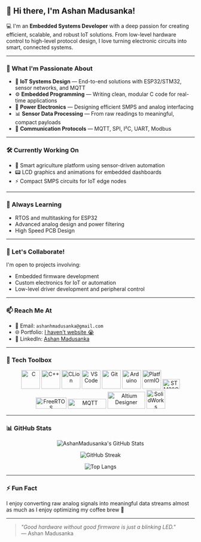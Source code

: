 ## 👋 Hi there, I'm Ashan Madusanka!

💻 I'm an **Embedded Systems Developer** with a deep passion for creating efficient, scalable, and robust IoT solutions. From low-level hardware control to high-level protocol design, I love turning electronic circuits into smart, connected systems.

---

### 🚀 What I'm Passionate About

- 🧠 **IoT Systems Design** — End-to-end solutions with ESP32/STM32, sensor networks, and MQTT
- ⚙️ **Embedded Programming** — Writing clean, modular C code for real-time applications
- 🔌 **Power Electronics** — Designing efficient SMPS and analog interfacing
- 📊 **Sensor Data Processing** — From raw readings to meaningful, compact payloads
- 📡 **Communication Protocols** — MQTT, SPI, I²C, UART, Modbus

---

### 🛠️ Currently Working On

- 🌿 Smart agriculture platform using sensor-driven automation
- 📟 LCD graphics and animations for embedded dashboards
- ⚡ Compact SMPS circuits for IoT edge nodes

---

### 🌱 Always Learning

- RTOS and multitasking for ESP32
- Advanced analog design and power filtering
- High Speed PCB Design

---

### 🤝 Let's Collaborate!

I'm open to projects involving:
- Embedded firmware development
- Custom electronics for IoT or automation
- Low-level driver development and peripheral control

---

### 📫 Reach Me At

- 📧 Email: `ashanhmadusanka@gmail.com`
- 🌐 Portfolio: [I haven't website 😭 ](https://yourwebsite.com)
- 💼 LinkedIn: [Ashan Madusanka](https://www.linkedin.com/in/ashan-m-b3031a104/)

---

### 🧰 Tech Toolbox

<p align="center">
  <!-- Programming & IDEs -->
  <img src="https://cdn.jsdelivr.net/gh/devicons/devicon/icons/c/c-original.svg" width="50" height="50" alt="C"/>
  <img src="https://cdn.jsdelivr.net/gh/devicons/devicon/icons/cplusplus/cplusplus-original.svg" width="50" height="50" alt="C++"/>
  <img src="https://cdn.jsdelivr.net/gh/devicons/devicon/icons/clion/clion-original.svg" width="50" height="50" alt="CLion"/>
  <img src="https://cdn.jsdelivr.net/gh/devicons/devicon/icons/vscode/vscode-original.svg" width="50" height="50" alt="VS Code"/>
  <img src="https://cdn.jsdelivr.net/gh/devicons/devicon/icons/git/git-original.svg" width="50" height="50" alt="Git"/>
  <img src="https://cdn.jsdelivr.net/gh/devicons/devicon/icons/arduino/arduino-original.svg" width="50" height="50" alt="Arduino"/>
  <img src="https://upload.wikimedia.org/wikipedia/commons/c/cd/PlatformIO_logo.svg" width="50" height="50" alt="PlatformIO"/>

  <!-- STM32CubeIDE -->
  <img src="https://wiki.st.com/stm32mpu/nsfr_img_auth.php/c/c5/ST_logo.png" width="46" height="26" alt="STM32CubeIDE"/>

  <!-- FreeRTOS -->
  <img src="https://upload.wikimedia.org/wikipedia/commons/4/4e/Logo_freeRTOS.png" width="82" height="30" alt="FreeRTOS"/>

  <!-- MQTT (Eclipse Mosquitto) -->
  <img src="https://upload.wikimedia.org/wikipedia/commons/thumb/e/e0/Mqtt-hor.svg/768px-Mqtt-hor.svg.png" width="102" height="26" alt="MQTT"/>

  <!-- Altium Designer -->
  <img src="https://upload.wikimedia.org/wikipedia/commons/f/f3/Altium_Designer_logo.png" width="100" height="45" alt="Altium Designer"/>

  <!-- SolidWorks -->
  <img src="https://img.icons8.com/color/48/solidworks.png" width="50" height="50" alt="SolidWorks"/>
</p>



---

### 📊 GitHub Stats

<div align="center">
  
![AshanMadusanka's GitHub Stats](https://github-readme-stats.vercel.app/api?username=AshanMadusanka&show_icons=true&theme=tokyonight&hide_title=true)

![GitHub Streak](https://streak-stats.demolab.com?user=AshanMadusanka&theme=tokyonight&hide_border=true)

![Top Langs](https://github-readme-stats.vercel.app/api/top-langs/?username=AshanMadusanka&layout=compact&theme=tokyonight)

</div>

---

### ⚡ Fun Fact

I enjoy converting raw analog signals into meaningful data streams almost as much as I enjoy optimizing my coffee brew 🍵

---

> _"Good hardware without good firmware is just a blinking LED."_  
> — Ashan Madusanka
